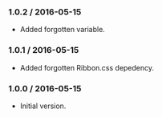 ### 1.0.2 / 2016-05-15

* Added forgotten variable.

### 1.0.1 / 2016-05-15

* Added forgotten Ribbon.css depedency.

### 1.0.0 / 2016-05-15

* Initial version.

